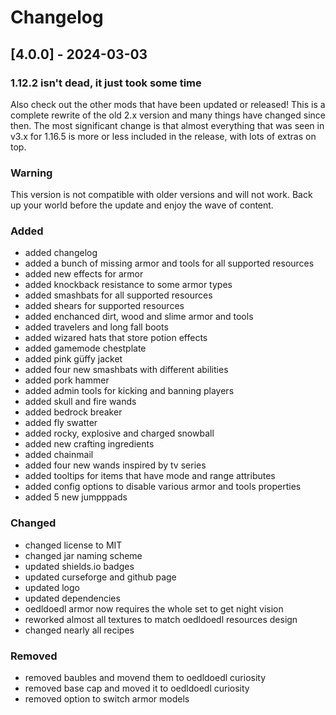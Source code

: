 # Changelog

## [4.0.0] - 2024-03-03

### 1.12.2 isn't dead, it just took some time

Also check out the other mods that have been updated or released! This is a complete rewrite of the old 2.x version and many things have changed since then. The most significant change is that almost everything that was seen in v3.x for 1.16.5 is more or less included in the release, with lots of extras on top.

### Warning

This version is not compatible with older versions and will not work. Back up your world before the update and enjoy the wave of content.

### Added

- added changelog
- added a bunch of missing armor and tools for all supported resources
- added new effects for armor
- added knockback resistance to some armor types
- added smashbats for all supported resources
- added shears for supported resources
- added enchanced dirt, wood and slime armor and tools
- added travelers and long fall boots
- added wizared hats that store potion effects
- added gamemode chestplate
- added pink güffy jacket
- added four new smashbats with different abilities
- added pork hammer
- added admin tools for kicking and banning players
- added skull and fire wands
- added bedrock breaker
- added fly swatter
- added rocky, explosive and charged snowball
- added new crafting ingredients
- added chainmail
- added four new wands inspired by tv series
- added tooltips for items that have mode and range attributes
- added config options to disable various armor and tools properties
- added 5 new jumpppads
  
### Changed

- changed license to MIT
- changed jar naming scheme
- updated shields.io badges
- updated curseforge and github page
- updated logo
- updated dependencies
- oedldoedl armor now requires the whole set to get night vision
- reworked almost all textures to match oedldoedl resources design
- changed nearly all recipes

### Removed

- removed baubles and movend them to oedldoedl curiosity
- removed base cap and moved it to oedldoedl curiosity
- removed option to switch armor models
